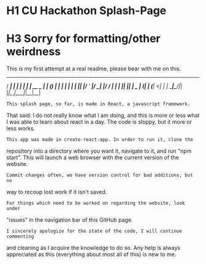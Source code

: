 # H1 CU Hackathon Splash-Page
# H3 Sorry for formatting/other weirdness

This is my first attempt at a real readme, please bear with me on this.

   ____ _   _ _   _            _    _ _   
  / ___| | | | | | | __ _  ___| | _(_) |_ 
 | |   | | | | |_| |/ _` |/ __| |/ / | __|
 | |___| |_| |  _  | (_| | (__|   <| | |_ 
  \____|\___/|_| |_|\__,_|\___|_|\_\_|\__|

    This splash page, so far, is made in React, a javascript framework.
  That said: I do not really know what I am doing, and this is more or 
  less what I was able to learn about react in a day. The code is sloppy,
  but it more or less works.

    This app was made in create-react-app. In order to run it, clone the 
  repository into a directory where you want it, navigate to it, and run
  "npm start". This will launch a web browser with the current version of 
  the website.

    Commit changes often, we have version control for bad additions, but no
  way to recoup lost work if it isn't saved.

    For things which need to be worked on regarding the website, look under
  "issues" in the navigation bar of this GitHub page. 

    I sincerely apologize for the state of the code, I will continue commenting
  and cleaning as I acquire the knowledge to do so. Any help is always appreciated
  as this (everything about most all of this) is new to me. 
